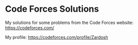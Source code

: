 # Code Forces Solutions

My solutions for some problems from the Code Forces website: https://codeforces.com/

My profile: https://codeforces.com/profile/Zardosh
